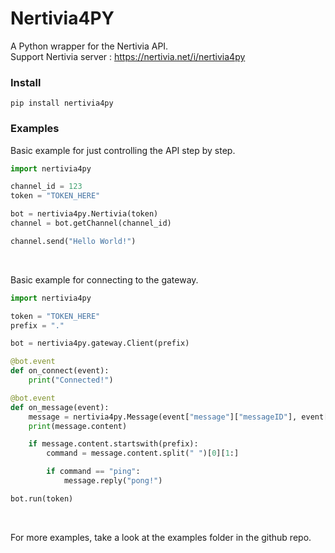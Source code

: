 # Nertivia4PY
A Python wrapper for the Nertivia API.  
Support Nertivia server : https://nertivia.net/i/nertivia4py

### Install
```
pip install nertivia4py
```

### Examples
Basic example for just controlling the API step by step.  
```python
import nertivia4py

channel_id = 123
token = "TOKEN_HERE"

bot = nertivia4py.Nertivia(token)
channel = bot.getChannel(channel_id)

channel.send("Hello World!")
``` 
   
<br />
  
Basic example for connecting to the gateway.  
```python
import nertivia4py

token = "TOKEN_HERE"
prefix = "."

bot = nertivia4py.gateway.Client(prefix)

@bot.event
def on_connect(event):
    print("Connected!")

@bot.event
def on_message(event):
    message = nertivia4py.Message(event["message"]["messageID"], event["message"]["channelID"])
    print(message.content)

    if message.content.startswith(prefix):
        command = message.content.split(" ")[0][1:]

        if command == "ping":
            message.reply("pong!")

bot.run(token)
```  
  
<br />
  
For more examples, take a look at the examples folder in the github repo.
